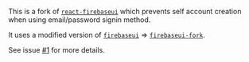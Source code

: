 This is a fork of [`react-firebaseui`](https://github.com/firebase/firebaseui-web-react) which prevents self account creation when using email/password signin method.

It uses a modified version of [`firebaseui`](https://github.com/firebase/firebaseui-web) => [`firebaseui-fork`](https://github.com/didrip/firebaseui-web).

See issue [#1](https://github.com/didrip/firebaseui-web/issues/1) for more details.

